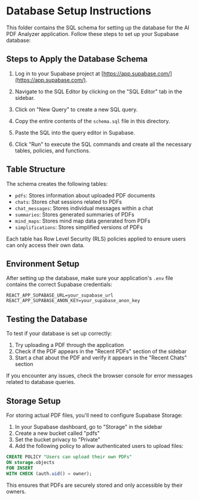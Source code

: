 # Database Setup Instructions

This folder contains the SQL schema for setting up the database for the AI PDF Analyzer application. Follow these steps to set up your Supabase database:

## Steps to Apply the Database Schema

1. Log in to your Supabase project at [https://app.supabase.com/](https://app.supabase.com/).

2. Navigate to the SQL Editor by clicking on the "SQL Editor" tab in the sidebar.

3. Click on "New Query" to create a new SQL query.

4. Copy the entire contents of the `schema.sql` file in this directory.

5. Paste the SQL into the query editor in Supabase.

6. Click "Run" to execute the SQL commands and create all the necessary tables, policies, and functions.

## Table Structure

The schema creates the following tables:

- `pdfs`: Stores information about uploaded PDF documents
- `chats`: Stores chat sessions related to PDFs
- `chat_messages`: Stores individual messages within a chat
- `summaries`: Stores generated summaries of PDFs
- `mind_maps`: Stores mind map data generated from PDFs
- `simplifications`: Stores simplified versions of PDFs

Each table has Row Level Security (RLS) policies applied to ensure users can only access their own data.

## Environment Setup

After setting up the database, make sure your application's `.env` file contains the correct Supabase credentials:

```
REACT_APP_SUPABASE_URL=your_supabase_url
REACT_APP_SUPABASE_ANON_KEY=your_supabase_anon_key
```

## Testing the Database

To test if your database is set up correctly:

1. Try uploading a PDF through the application
2. Check if the PDF appears in the "Recent PDFs" section of the sidebar
3. Start a chat about the PDF and verify it appears in the "Recent Chats" section

If you encounter any issues, check the browser console for error messages related to database queries.

## Storage Setup

For storing actual PDF files, you'll need to configure Supabase Storage:

1. In your Supabase dashboard, go to "Storage" in the sidebar
2. Create a new bucket called "pdfs"
3. Set the bucket privacy to "Private"
4. Add the following policy to allow authenticated users to upload files:

```sql
CREATE POLICY "Users can upload their own PDFs"
ON storage.objects
FOR INSERT
WITH CHECK (auth.uid() = owner);
```

This ensures that PDFs are securely stored and only accessible by their owners. 